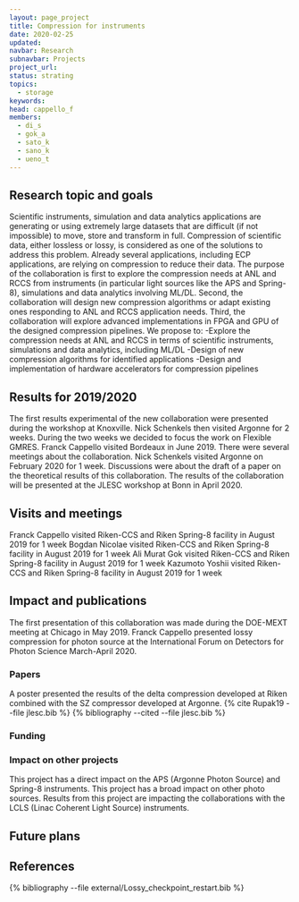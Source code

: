 ```yaml
---
layout: page_project
title: Compression for instruments
date: 2020-02-25
updated:
navbar: Research
subnavbar: Projects
project_url:
status: strating
topics:  
  - storage
keywords:
head: cappello_f
members:
  - di_s
  - gok_a
  - sato_k
  - sano_k
  - ueno_t
---
```


## Research topic and goals

Scientific instruments, simulation and data analytics applications are generating or using extremely large datasets that are difficult (if not impossible) to move, store and transform in full. Compression of scientific data, either lossless or lossy, is considered as one of the solutions to address this problem. Already several applications, including ECP applications, are relying on compression to reduce their data. The purpose of the collaboration is first to explore the compression needs at ANL and RCCS from instruments (in particular light sources like the APS and Spring-8), simulations and data analytics involving ML/DL. Second, the collaboration will design new compression algorithms or adapt existing ones responding to ANL and RCCS application needs. Third, the collaboration will explore advanced implementations in FPGA and GPU of the designed compression pipelines.
We propose to:
-Explore the compression needs at ANL and RCCS in terms of scientific instruments, simulations and data analytics, including ML/DL
-Design of new compression algorithms for identified applications
-Design and implementation of hardware accelerators for compression pipelines


## Results for 2019/2020

The first results experimental of the new collaboration were presented during the workshop at Knoxville. Nick Schenkels then visited Argonne for 2 weeks. During the two weeks we decided to focus the work on Flexible GMRES. Franck Cappello visited Bordeaux in June 2019. There were several meetings about the collaboration. Nick Schenkels visited Argonne on February 2020 for 1 week. Discussions were about the draft of a paper on the theoretical results of this collaboration. The results of the collaboration will be presented at the JLESC workshop at Bonn in April 2020.

## Visits and meetings

Franck Cappello visited Riken-CCS and Riken Spring-8 facility in August 2019 for 1 week
Bogdan Nicolae visited Riken-CCS and Riken Spring-8 facility in August 2019 for 1 week
Ali Murat Gok visited Riken-CCS and Riken Spring-8 facility in August 2019 for 1 week
Kazumoto Yoshii visited Riken-CCS and Riken Spring-8 facility in August 2019 for 1 week

## Impact and publications

The first presentation of this collaboration was made during the DOE-MEXT meeting at Chicago in May 2019.
Franck Cappello presented lossy compression for photon source at the International Forum on Detectors for Photon Science March-April 2020.

### Papers

A poster presented the results of the delta compression developed at Riken combined with the SZ compressor developed at Argonne. {% cite Rupak19 --file jlesc.bib %}
{% bibliography --cited --file jlesc.bib %}

### Funding

### Impact on other projects

This project has a direct impact on the APS (Argonne Photon Source) and Spring-8 instruments.
This project has a broad impact on other photo sources. Results from this project are impacting the collaborations with the LCLS (Linac Coherent Light Source) instruments.

## Future plans


## References
{% bibliography --file external/Lossy_checkpoint_restart.bib %}
